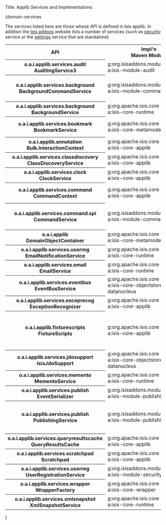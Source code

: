 Title: Applib Services and Implementations

[//]: # (content copied to _user-guide_xxx)

{domain-services

The services listed here are those whose API is defined in Isis applib.  In addition the [Isis addons](http://www.isisaddons.org) website lists a number of services (such as [security](http://github.com/isisaddons/isis-module-security) service or the [settings](http://github.com/isisaddons/isis-module-settings) service that are standalone)

<table  class="table table-striped table-bordered table-condensed">
<tr class="heading">
    <th class="heading">API</th>
    <th class="heading">Impl'n<br/>Maven Module</th>
    <th class="heading">Impl'n<br/>Class</th>
    <th class="heading">@DomainService?</th>
    <th class="heading">Notes</th>
</tr>
<tr>
    <th class="heading">o.a.i.applib.services.audit<br/>AuditingService3</th>
    <td>g:org.isisaddons.module.audit<br/>a:isis-module-audit</td>
    <td>AuditingService</td>
    <td>Yes; auto-registered</td>
    <td>related services: AuditingServiceContributions, AuditingServiceRepository (@DomainService)</td>
</tr>
<tr>
    <th class="heading">o.a.i.applib.services.background<br/>BackgroundCommandService</th>
    <td>g:org.isisaddons.module.command<br/>a:isis-module-command</td>
    <td>BackgroundCommandServiceJdo</td>
    <td>Yes; auto-registered</td>
    <td>related services: BackgroundCommandServiceJdoContributions, BackgroundCommandServiceJdoRepository (@DomainService)</td>
</tr>
<tr>
    <th class="heading">o.a.i.applib.services.background<br/>BackgroundService</th>
    <td>g:org.apache.isis.core<br/>a:isis-core-runtime</td>
    <td>BackgroundServiceDefault</td>
    <td>Yes; auto-registered</td>
    <td>Depends on: BackgroundCommandService</td>
</tr>
<tr>
    <th class="heading">o.a.i.applib.services.bookmark<br/>BookmarkService</th>
    <td>g:org.apache.isis.core<br/>a:isis-core-metamodel</td>
    <td>BookmarkServiceDefault</td>
    <td>Yes; auto-registered</td>
    <td>related services: BookmarkHolderActionContributions, BookmarkHolderAssociationContributions</td>
</tr>
<tr>
    <th class="heading">o.a.i.applib.annotation<br/>Bulk.InteractionContext</th>
    <td>g:org.apache.isis.core<br/>a:isis-core-applib</td>
    <td>Bulk.InteractionContext</td>
    <td>Yes; auto-registered</td>
    <td>API is also a concrete class</td>
</tr>
<tr>
    <th class="heading">o.a.i.applib.services.classdiscovery<br/>ClassDiscoveryService</th>
    <td>g:org.apache.isis.core<br/>a:isis-core-applib</td>
    <td>ClassDiscoveryService<br/>UsingReflections</td>
    <td>Yes; auto-registered</td>
    <td>requires org.reflections:reflections as Maven dependency</td>
</tr>
<tr>
    <th class="heading">o.a.i.applib.services.clock<br/>ClockService</th>
    <td>g:org.apache.isis.core<br/>a:isis-core-applib</td>
    <td>ClockService</td>
    <td>Yes; auto-registered</td>
    <td>API is also a concrete class.</td>
</tr>
<tr>
    <th class="heading">o.a.i.applib.services.command<br/>CommandContext</th>
    <td>g:org.apache.isis.core<br/>a:isis-core-applib</td>
    <td>CommandContext</td>
    <td>Yes; auto-registered</td>
    <td>API is also a concrete class.  <br/>Depends on: CommandService for persistent <tt>Command</tt>, else in-memory impl. used</td>
</tr>
<tr>
    <th class="heading">o.a.i.applib.services.command.spi<br/>CommandService</th>
    <td>g:org.isisaddons.module.command<br/>a:isis-module-command</td>
    <td>CommandServiceJdo</td>
    <td>Yes; auto-registered</td>
    <td>related services: CommandServiceJdoContributions, CommandServiceJdoRepository (@DomainService)</td>
</tr>
<tr>
    <th class="heading">o.a.i.applib<br/>DomainObjectContainer</th>
    <td>g:org.apache.isis.core<br/>a:isis-core-metamodel</td>
    <td>DomainObjectContainerDefault</td>
    <td>Yes; auto-registered</td>
    <td></td>
</tr>
<tr>
    <th class="heading">o.a.i.applib.services.userreg<br/>EmailNotificationService</th>
    <td>g:org.apache.isis.core<br/>a:isis-core-runtime</td>
    <td>EmailNotificationServiceDefault</td>
    <td>Yes; auto-registered</td>
    <td>depends on:<br/>EmailService</td>
</tr>
<tr>
    <th class="heading">o.a.i.applib.services.email<br/>EmailService</th>
    <td>g:org.apache.isis.core<br/>a:isis-core-runtime</td>
    <td>EmailServiceDefault</td>
    <td>Yes; auto-registered</td>
    <td></td>
</tr>
<tr>
    <th class="heading">o.a.i.applib.services.eventbus<br/>EventBusService</th>
    <td>g:org.apache.isis.core<br/>a:isis-core-objectstore-jdo-datanucleus</td>
    <td>EventBusServiceJdo</td>
    <td>Yes; auto-registered</td>
    <td></td>
</tr>
<tr>
    <th class="heading">o.a.i.applib.services.exceprecog<br/>ExceptionRecognizer</th>
    <td>g:org.apache.isis.core<br/>a:isis-core-applib</td>
    <td>ExceptionRecognizerComposite<br/>ForJdoObjectStore</td>
    <td>No; register in isis.properties</td>
    <td>Extensible using composite pattern if required</td>
</tr>
<tr>
    <th class="heading">o.a.i.applib.fixturescripts<br/>FixtureScripts</th>
    <td>g:org.apache.isis.core<br/>a:isis-core-applib</td>
    <td>(abstract class)</td>
    <td>No; subclass and either annotate with @DomainService or register in isis.properties</td>
    <td>depends on:<br/>ClassDiscoveryService</td>
</tr>
<tr>
    <th class="heading">o.a.i.applib.services.jdosupport<br/>IsisJdoSupport</th>
    <td>g:org.apache.isis.core<br/>a:isis-core-objectstore-jdo-datanucleus</td>
    <td>IsisJdoSupportImpl</td>
    <td>Yes; auto-registered</td>
    <td></td>
</tr>
<tr>
    <th class="heading">o.a.i.applib.services.memento<br/>MementoService</th>
    <td>g:org.apache.isis.core<br/>a:isis-core-runtime</td>
    <td>MementoServiceDefault</td>
    <td>Yes; auto-registered</td>
    <td>can replace by explicitly registering different implementation in isis.properties</td>
</tr>
<tr>
    <th class="heading">o.a.i.applib.services.publish<br/>EventSerializer</th>
    <td>g:org.isisaddons.module.publishing<br/>a:isis-module-publishing</td>
    <td>RestfulObjectsSpecEventSerializer</td>
    <td>Yes; auto-registered</td>
    <td>can replace by explicitly registering different implementation in isis.properties</td>
</tr>
<tr>
    <th class="heading">o.a.i.applib.services.publish<br/>PublishingService</th>
    <td>g:org.isisaddons.module.publishing<br/>a:isis-module-publishing</td>
    <td>PublishingService</td>
    <td>Yes; auto-registered</td>
    <td>related services: PublishingServiceContributions, PublishingServiceRepository (@DomainService); <br/>depends on: EventSerializer</td>
</tr>
<tr>
    <th class="heading">o.a.i.applib.services.queryresultscache<br/>QueryResultsCache</th>
    <td>g:org.apache.isis.core<br/>a:isis-core-applib</td>
    <td>QueryResultsCache</td>
    <td>Yes; auto-registered</td>
    <td>API is also a concrete class</td>
</tr>
<tr>
    <th class="heading">o.a.i.applib.services.scratchpad<br/>Scratchpad</th>
    <td>g:org.apache.isis.core<br/>a:isis-core-applib</td>
    <td>Scratchpad</td>
    <td>Yes; auto-registered</td>
    <td>API is also a concrete class</td>
</tr>
<tr>
    <th class="heading">o.a.i.applib.services.userreg<br/>UserRegistrationService</th>
    <td>g:org.isisaddons.module.security<br/>a:isis-module-security</td>
    <td>SecurityModuleAppUserRegistrationService</td>
    <td>Yes; auto-registered</td>
    <td></td>
</tr>
<tr>
    <th class="heading">o.a.i.applib.services.wrapper<br/>WrapperFactory</th>
    <td>g:org.apache.isis.core<br/>a:isis-core-wrapper</td>
    <td>WrapperFactoryDefault</td>
    <td>Yes; auto-registered</td>
    <td></td>
</tr>
<tr>
    <th class="heading">o.a.i.applib.services.xmlsnapshot<br/>XmlSnapshotService</th>
    <td>g:org.apache.isis.core<br/>a:isis-core-runtime</td>
    <td>XmlSnapshotServiceDefault</td>
    <td>Yes; auto-registered</td>
    <td></td>
</tr>
</table>
    
  
}
